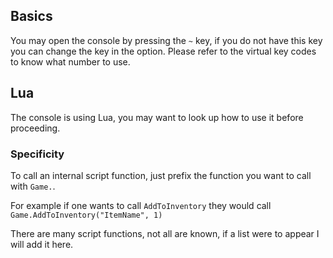 ## Basics

You may open the console by pressing the `~` key, if you do not have this key you can change the key in the option. Please refer to the virtual key codes to know what number to use.

## Lua

The console is using Lua, you may want to look up how to use it before proceeding.

### Specificity

To call an internal script function, just prefix the function you want to call with `Game.`.

For example if one wants to call `AddToInventory` they would call `Game.AddToInventory("ItemName", 1)`

There are many script functions, not all are known, if a list were to appear I will add it here.
